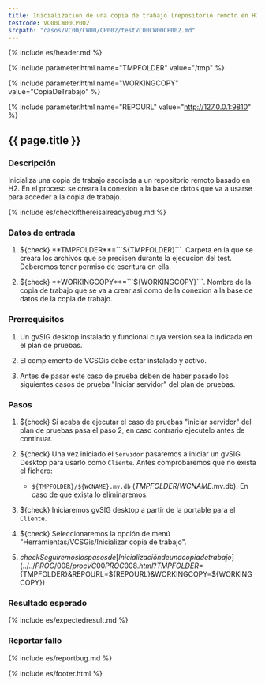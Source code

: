 ```yaml
---
title: Inicializacion de una copia de trabajo (repositorio remoto en H2 con autorización)
testcode: VC00CW00CP002
srcpath: "casos/VC00/CW00/CP002/testVC00CW00CP002.md"
---
```


{% include es/header.md %}

{% include parameter.html name="TMPFOLDER" value="/tmp" %}

{% include parameter.html name="WORKINGCOPY" value="CopiaDeTrabajo" %}

{% include parameter.html name="REPOURL" value="http://127.0.0.1:9810" %}

## {{ page.title }}

### Descripción

Inicializa una copia de trabajo asociada a un repositorio remoto basado en H2.
En el proceso se creara la conexion a la base de datos que va a usarse para acceder 
a la copia de trabajo.

{% include es/checkifthereisalreadyabug.md %}

### Datos de entrada

1. ${check} **TMPFOLDER**=```${TMPFOLDER}```. Carpeta en la que se creara los archivos que se precisen 
   durante la ejecucion del test. Deberemos tener  permiso de escritura en ella.

1. ${check} **WORKINGCOPY**=```${WORKINGCOPY}```. Nombre de la copia de trabajo que se va a crear asi como 
   de la conexion a la base de datos de la copia de trabajo. 

### Prerrequisitos

1. Un gvSIG desktop instalado y funcional cuya version sea la indicada en el plan de pruebas.

2. El complemento de VCSGis debe estar instalado y activo.

3. Antes de pasar este caso de prueba deben de haber pasado los siguientes casos de prueba "Iniciar servidor" del plan de pruebas.

### Pasos

1. ${check} Si acaba de ejecutar el caso de pruebas "iniciar servidor" del plan de pruebas pasa el paso 2, en caso
   contrario ejecutelo antes de continuar.

2. ${check} Una vez iniciado el ```Servidor``` pasaremos a iniciar un gvSIG Desktop para usarlo como ```Cliente```.  Antes comprobaremos 
   que no exista el fichero:
   * ```${TMPFOLDER}/${WCNAME}.mv.db``` (*TMPFOLDER*/*WCNAME*.mv.db).
   En caso de que exista lo eliminaremos.
   
3. ${check} Iniciaremos gvSIG desktop a partir de la portable para el ```Cliente```.

4. ${check} Seleccionaremos la opción de menú "Herramientas/VCSGis/Inicializar copia de trabajo".

5. ${check} Seguiremos los pasos de [Inicialización de una copia de trabajo](../../PROC/008/procVC00PROC008.html?TMPFOLDER=${TMPFOLDER}&REPOURL=${REPOURL}&WORKINGCOPY=${WORKINGCOPY}) 

### Resultado esperado

{% include es/expectedresult.md %}

### Reportar fallo

{% include es/reportbug.md %}

{% include es/footer.html %}
